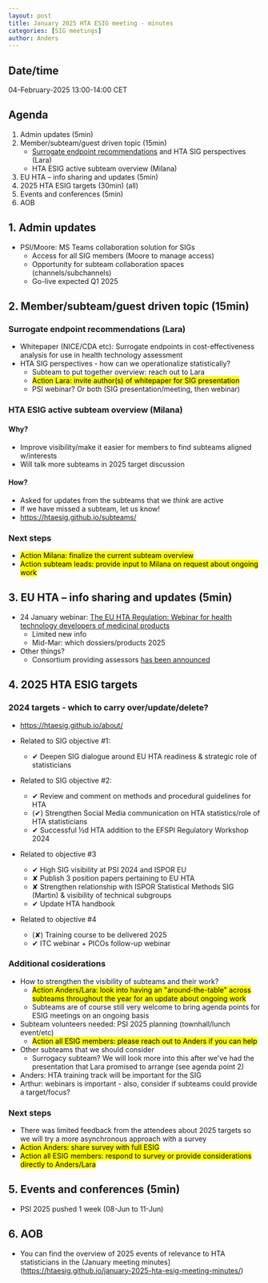 ```yaml
---
layout: post
title: January 2025 HTA ESIG meeting - minutes 
categories: [SIG meetings]
author: Anders
---
```


## Date/time
04-February-2025 13:00-14:00 CET

## Agenda

1.	Admin updates (5min)
2.	Member/subteam/guest driven topic (15min)
    - [Surrogate endpoint recommendations](https://www.nice.org.uk/news/articles/international-collaboration-provides-new-guidance-on-the-use-of-surrogate-endpoints-in-cost-effectiveness-analysis) and HTA SIG perspectives (Lara)
    - HTA ESIG active subteam overview (Milana)
3.	EU HTA – info sharing and updates (5min)
4.	2025 HTA ESIG targets (30min) (all)
5.	Events and conferences (5min)
6.  AOB

## 1. Admin updates

- PSI/Moore: MS Teams collaboration solution for SIGs
  - Access for all SIG members (Moore to manage access)
  - Opportunity for subteam collaboration spaces (channels/subchannels)
  - Go-live expected Q1 2025
  
  
## 2. Member/subteam/guest driven topic (15min)

### Surrogate endpoint recommendations (Lara)

- Whitepaper (NICE/CDA etc): Surrogate endpoints in cost-effectiveness analysis for use in health technology assessment
- HTA SIG perspectives - how can we operationalize statistically?
  - Subteam to put together overview: reach out to Lara
  - <mark>Action Lara: invite author(s) of whitepaper for SIG presentation</mark>
  - PSI webinar? Or both (SIG presentation/meeting, then webinar)

### HTA ESIG active subteam overview (Milana)

#### Why?
- Improve visibility/make it easier for members to find subteams aligned w/interests
- Will talk more subteams in 2025 target discussion

#### How?
- Asked for updates from the subteams that we *think* are active
- If we have missed a subteam, let us know!
- https://htaesig.github.io/subteams/

### Next steps
- <mark>Action Milana: finalize the current subteam overview</mark>
- <mark>Action subteam leads: provide input to Milana on request about ongoing work</mark>


## 3. EU HTA – info sharing and updates (5min)

- 24 January webinar: [The EU HTA Regulation: Webinar for health technology developers of medicinal products](https://health.ec.europa.eu/events/eu-hta-regulation-webinar-health-technology-developers-medicinal-products-2025-01-24_en)
  - Limited new info
  - Mid-Mar: which dossiers/products 2025   
- Other things?
  - Consortium providing assessors [has been announced](https://htahag.eu/new-framework-contract-fwc-to-support-joint-clinical-assessments-and-joint-scientific-consultations-under-regulation-eu-2021-2282-on-health-technology-assessment-htar/)


## 4. 2025 HTA ESIG targets

### 2024 targets - which to carry over/update/delete?
- https://htaesig.github.io/about/

- Related to SIG objective #1:
  - ✔ Deepen SIG dialogue around EU HTA readiness & strategic role of statisticians
- Related to SIG objective #2:
  - ✔ Review and comment on methods and procedural guidelines for HTA
  - (✔) Strengthen Social Media communication on HTA statistics/role of HTA statisticians
  - ✔ Successful ½d HTA addition to the EFSPI Regulatory Workshop 2024
- Related to objective #3
  - ✔ High SIG visibility at PSI 2024 and ISPOR EU
  - ✘ Publish 3 position papers pertaining to EU HTA
  - ✘ Strengthen relationship with ISPOR Statistical Methods SIG (Martin) & visibility of technical subgroups
  - ✔ Update HTA handbook
- Related to objective #4
  - (✘) Training course to be delivered 2025
  - ✔ ITC webinar + PICOs follow-up webinar

### Additional cosiderations

- How to strengthen the visibility of subteams and their work?
  - <mark>Action Anders/Lara: look into having an "around-the-table" across subteams throughout the year for an update about ongoing work</mark> 
  - Subteams are of course still very welcome to bring agenda points for ESIG meetings on an ongoing basis
- Subteam volunteers needed: PSI 2025 planning (townhall/lunch event/etc)
  - <mark>Action all ESIG members: please reach out to Anders if you can help</mark>
- Other subteams that we should consider
  - Surrogacy subteam? We will look more into this after we've had the presentation that Lara promised to arrange (see agenda point 2) 
- Anders: HTA training track will be important for the SIG
- Arthur: webinars is important - also, consider if subteams could provide a target/focus?

### Next steps
- There was limited feedback from the attendees about 2025 targets so we will try a more asynchronous approach with a survey
- <mark>Action Anders: share survey with full ESIG</mark>
- <mark>Action all ESIG members: respond to survey or provide considerations directly to Anders/Lara</mark>

## 5.	Events and conferences (5min)

- PSI 2025 pushed 1 week (08-Jun to 11-Jun)

## 6.	AOB

- You can find the overview of 2025 events of relevance to HTA statisticians in the (January meeting minutes](https://htaesig.github.io/january-2025-hta-esig-meeting-minutes/)
